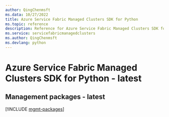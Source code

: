 ```yaml
---
author: QingChenmsft
ms.data: 10/27/2022
title: Azure Service Fabric Managed Clusters SDK for Python
ms.topic: reference
description: Reference for Azure Service Fabric Managed Clusters SDK for Python
ms.service: servicefabricmanagedclusters
ms.author: QingChenmsft
ms.devlang: python
---
```

# Azure Service Fabric Managed Clusters SDK for Python - latest

## Management packages - latest
[!INCLUDE [mgmt-packages](service-fabric-managed-clusters-mgmt-index.md)]